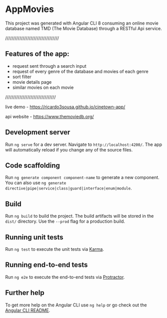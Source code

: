 # AppMovies

This project was generated with Angular CLI 8 consuming an online movie database named TMD (The Movie Database) through a RESTful Api service.


//////////////////////////////////


## Features of the app:

- request sent through a search input
- request of every genre of the database and movies of each genre
- sort filter
- movie details page
- similar movies on each movie


////////////////////////////////


live demo - https://ricardo3sousa.github.io/cinetown-app/

api website - https://www.themoviedb.org/


## Development server

Run `ng serve` for a dev server. Navigate to `http://localhost:4200/`. The app will automatically reload if you change any of the source files.

## Code scaffolding

Run `ng generate component component-name` to generate a new component. You can also use `ng generate directive|pipe|service|class|guard|interface|enum|module`.

## Build

Run `ng build` to build the project. The build artifacts will be stored in the `dist/` directory. Use the `--prod` flag for a production build.

## Running unit tests

Run `ng test` to execute the unit tests via [Karma](https://karma-runner.github.io).

## Running end-to-end tests

Run `ng e2e` to execute the end-to-end tests via [Protractor](http://www.protractortest.org/).

## Further help

To get more help on the Angular CLI use `ng help` or go check out the [Angular CLI README](https://github.com/angular/angular-cli/blob/master/README.md).
